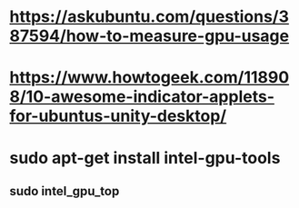 # https://askubuntu.com/questions/387594/how-to-measure-gpu-usage

# https://www.howtogeek.com/118908/10-awesome-indicator-applets-for-ubuntus-unity-desktop/

# sudo apt-get install intel-gpu-tools
## sudo intel_gpu_top
